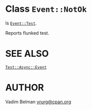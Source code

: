 Class `Event::NotOk`
====================

Is [`Event::Test`](https://github.com/vrurg/raku-Test-Async/blob/v0.1.4/docs/md/Test/Async/Event/Test.md).

Reports flunked test.

SEE ALSO
========

[`Test::Async::Event`](https://github.com/vrurg/raku-Test-Async/blob/v0.1.4/docs/md/Test/Async/Event.md)

AUTHOR
======

Vadim Belman <vrurg@cpan.org>

